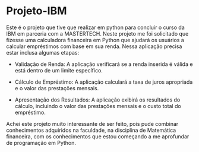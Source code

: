# Projeto-IBM
Este é o projeto que tive que realizar em python para concluir o curso da IBM em parceria com a MASTERTECH.
Neste projeto me foi solicitado que fizesse uma calculadora financeira em Python que ajudará os usuários a calcular empréstimos com base em sua renda.
Nessa aplicação precisa estar inclusa algumas etapas:
- Validação de Renda:
  A aplicação verificará se a renda inserida é válida e está dentro de um limite
específico.

- Cálculo de Empréstimo:
A aplicação calculará a taxa de juros apropriada e o valor das prestações
mensais.

- Apresentação dos Resultados:
  A aplicação exibirá os resultados do cálculo, incluindo o valor das prestações
mensais e o custo total do empréstimo.

Achei este projeto muito interessante de ser feito, pois pude combinar conhecimentos adquiridos na faculdade, na disciplina de Matemática financeira, com os conhecimentos que estou começando a me aprofundar de programação em Python.
